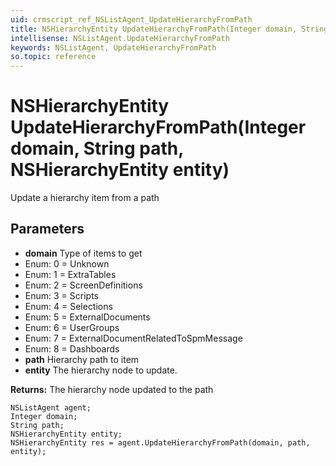 ```yaml
---
uid: crmscript_ref_NSListAgent_UpdateHierarchyFromPath
title: NSHierarchyEntity UpdateHierarchyFromPath(Integer domain, String path, NSHierarchyEntity entity)
intellisense: NSListAgent.UpdateHierarchyFromPath
keywords: NSListAgent, UpdateHierarchyFromPath
so.topic: reference
---
```


# NSHierarchyEntity UpdateHierarchyFromPath(Integer domain, String path, NSHierarchyEntity entity)

Update a hierarchy item from a path

## Parameters

* **domain** Type of items to get
* Enum: 0 = Unknown
* Enum: 1 = ExtraTables
* Enum: 2 = ScreenDefinitions
* Enum: 3 = Scripts
* Enum: 4 = Selections
* Enum: 5 = ExternalDocuments
* Enum: 6 = UserGroups
* Enum: 7 = ExternalDocumentRelatedToSpmMessage
* Enum: 8 = Dashboards
* **path** Hierarchy path to item
* **entity** The hierarchy node to update.

**Returns:** The hierarchy node updated to the path

```crmscript
NSListAgent agent;
Integer domain;
String path;
NSHierarchyEntity entity;
NSHierarchyEntity res = agent.UpdateHierarchyFromPath(domain, path, entity);
```

